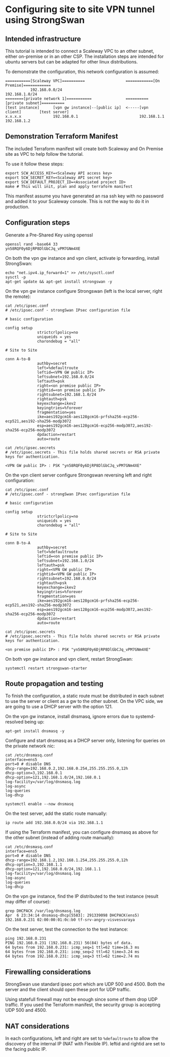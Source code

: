 Configuring site to site VPN tunnel using StrongSwan
====================================================

Intended infrastructure
-----------------------

This tutorial is intended to connect a Scaleway VPC to an other subnet, either on-premise or in an other CSP. The installation steps are intended for ubuntu servers but can be adapted for other linux distributions.

To demonstrate the configuration, this network configuration is assumed:

```
===========[Scaleway VPC]==========                  ============[On Premise]============
           192.168.0.0/24                                       192.168.1.0/24
========[private network 1]===========               ==========[private subnet]==========
[test instance]      [vpn gw instance]--[public ip]  <-----[vpn client]        [test server]
x.x.x.x              192.168.0.1                           192.168.1.1         192.168.1.2
```

Demonstration Terraform Manifest
--------------------------------

The included Terraform manifest will create both Scaleway and On Premise site as VPC to help follow the tutorial. 

To use it follow these steps:

```
export SCW_ACCESS_KEY=<Scaleway API access key>
export SCW_SECRET_KEY=<Scaleway API secret key>
export SCW_DEFAULT_PROJECT_ID=<Associated project ID>
make # This will init, plan and apply terraform manifest
```

This manifest assume you have generated an rsa ssh key with no password and added it to your Scaleway console. This is not the way to do it in production.

Configuration steps
-------------------

Generate a Pre-Shared Key using openssl

```
openssl rand -base64 33
yn58RQF0y6DjRP8DlGbCJq_vPM7GNm4XE
```

On both the vpn gw instance and vpn client, activate ip forwarding, install StrongSwan:

```
echo "net.ipv4.ip_forward=1" >> /etc/sysctl.conf
sysctl -p
apt-get update && apt-get install strongswan -y
```

On the vpn gw instance configure Strongswan (left is the local server, right the remote):

```
cat /etc/ipsec.conf
# /etc/ipsec.conf - strongSwan IPsec configuration file

# basic configuration

config setup
              strictcrlpolicy=no
              uniqueids = yes
              charondebug = "all"

# Site to Site

conn A-to-B
              authby=secret
              left=%defaultroute
              leftid=<VPN GW public IP>
              leftsubnet=192.168.0.0/24
              leftauth=psk
              right=<on premise public IP>
              rightid=<on premise public IP>
              rightsubnet=192.168.1.0/24
              rightauth=psk
              keyexchange=ikev2
              keyingtries=%forever
              fragmentation=yes
              ike=aes192gcm16-aes128gcm16-prfsha256-ecp256-ecp521,aes192-sha256-modp3072
              esp=aes192gcm16-aes128gcm16-ecp256-modp3072,aes192-sha256-ecp256-modp3072
              dpdaction=restart
              auto=route

cat /etc/ipsec.secrets
# /etc/ipsec.secrets - This file holds shared secrets or RSA private keys for authentication.

<VPN GW public IP> : PSK "yn58RQF0y6DjRP8DlGbCJq_vPM7GNm4XE"
```

On the vpn client server configure Strongswan reversing left and right configuration:

```
cat /etc/ipsec.conf
# /etc/ipsec.conf - strongSwan IPsec configuration file

# basic configuration

config setup
              strictcrlpolicy=no
              uniqueids = yes
              charondebug = "all"

# Site to Site

conn B-to-A
              authby=secret
              left=%defaultroute
              leftid=<on premise public IP>
              leftsubnet=192.168.1.0/24
              leftauth=psk
              right=<VPN GW public IP>
              rightid=<VPN GW public IP>
              rightsubnet=192.168.0.0/24
              rightauth=psk
              keyexchange=ikev2
              keyingtries=%forever
              fragmentation=yes
              ike=aes192gcm16-aes128gcm16-prfsha256-ecp256-ecp521,aes192-sha256-modp3072
              esp=aes192gcm16-aes128gcm16-ecp256-modp3072,aes192-sha256-ecp256-modp3072
              dpdaction=restart
              auto=route

cat /etc/ipsec.secrets
# /etc/ipsec.secrets - This file holds shared secrets or RSA private keys for authentication.

<on premise public IP> : PSK "yn58RQF0y6DjRP8DlGbCJq_vPM7GNm4XE"
```

On both vpn gw instance and vpn client, restart StrongSwan:

```
systemctl restart strongswan-starter
```

Route propagation and testing
-----------------------------

To finish the configuration, a static route must be distributed in each subnet to use the server or client as a gw to the other subnet. On the VPC side, we are going to use a DHCP server with the option 121.

On the vpn gw instance, install dnsmasq, ignore errors due to systemd-resolved being up:

```
apt-get install dnsmasq -y
```

Configure and start dnsmasq as a DHCP server only, listening for queries on the private network nic:

```
cat /etc/dnsmasq.conf
interface=ens5
port=0 # disable DNS
dhcp-range=192.168.0.2,192.168.0.254,255.255.255.0,12h
dhcp-option=3,192.168.0.1
dhcp-option=121,192.168.1.0/24,192.168.0.1
log-facility=/var/log/dnsmasq.log
log-async
log-queries
log-dhcp
```

```
systemctl enable --now dnsmasq
```

On the test server, add the static route manually:

```
ip route add 192.168.0.0/24 via 192.168.1.1
```

If using the Terraform manifest, you can configure dnsmasq as above for the other subnet (instead of adding route manually):

```
cat /etc/dnsmasq.conf
interface=ens5
port=0 # disable DNS
dhcp-range=192.168.1.2,192.168.1.254,255.255.255.0,12h
dhcp-option=3,192.168.1.1
dhcp-option=121,192.168.0.0/24,192.168.1.1
log-facility=/var/log/dnsmasq.log
log-async
log-queries
log-dhcp
```

On the vpn gw instance, find the IP distributed to the test instance (result may differ of course):

```
grep DHCPACK /var/log/dnsmasq.log
Apr  6 23:34:14 dnsmasq-dhcp[5583]: 291339098 DHCPACK(ens5) 192.168.0.231 02:00:00:01:0c:b0 tf-srv-angry-visvesvaraya
```

On the test server, test the connection to the test instance:

```
ping 192.168.0.231
PING 192.168.0.231 (192.168.0.231) 56(84) bytes of data.
64 bytes from 192.168.0.231: icmp_seq=1 ttl=62 time=16.3 ms
64 bytes from 192.168.0.231: icmp_seq=2 ttl=62 time=3.24 ms
64 bytes from 192.168.0.231: icmp_seq=3 ttl=62 time=2.74 ms
```

Firewalling considerations
--------------------------

StrongSwan use standard ipsec port which are UDP 500 and 4500. Both the server and the client should open these port for UDP traffic.

Using statefull firewall may not be enough since some of them drop UDP traffic. If you used the Terraform manifest, the security group is accepting UDP 500 and 4500.

NAT considerations
------------------

In each configurations, left and right are set to ```%defaultroute``` to allow the discovery of the internal IP (NAT with Flexible IP). leftid and rightid are set to the facing public IP.

